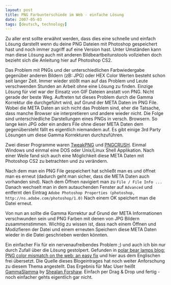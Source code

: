 ```yaml
---
layout: post
title: PNG Farbunterschiede im Web - einfache Lösung
date: 2007-05-03
tags: [deutsch, technology]
---
```


Zu aller erst sollte erwähnt werden, dass dies eine schnelle und einfach Lösung darstellt wenn du deine PNG Dateien mit Photoshop gespeichert hast und noch immer zugriff auf eine Version hast. Unter Umständen kann man diese Lösung auch mit anderen Bildbeartbeitunstools vollziehen doch bezieht sich die Anleitung hier auf Photoshop CS2.

Das Problem mit PNGs und der unterschiedlichen Farbwiedergabe gegenüber anderen Bildern (zB: JPG) oder HEX Color Werten besteht schon seit langer Zeit. Immer wieder stößt man auf das Problem und Leute verschwenden Stunden an Arbeit ohne eine Lösung zu finden. Einzige Lösung für viel war der Einsatz von GIF Dateien anstatt von PNG. Nicht gerade der beste Weg. Auftreten tut dieses Problem durch die Gamma Korrektur die durchgeführt wird, auf Grund der META Daten im PNG File. Wobei die META Daten an sich nicht das Problem sind, eher die Tatsache, dass manche Browser sie interpretieren und andere wieder nicht. Die Folge sind unterschiedliche Darstellungen eines PNGs in versch. Browsern. So lange kein JPG oder ein anders File ohne dieser META Daten dem gegenübersteht fällt es eigentlich niemandem auf. Es gibt einige 3rd Party Lösungen um diese Gamma Korrekturen durchzuführen.

Zwei dieser Programme waren [TweakPNG](http://entropymine.com/jason/tweakpng/) und [PNGCRUSH](http://pmt.sourceforge.net/pngcrush/). Einmal Windows und einmal eine DOS oder Unix/Linux Shell Applikation. Nach einer Weile fand sich auch eine Möglichkeit diese META Daten mit Photoshop CS2 zu betrachten und zu verändern.

Nach dem man ein PNG File gespeichert hat schließt man es und öffnet man es erneut (dadurch geht man sicher, dass die META Daten auch vorhanden sind). Nach dem Öffnen navigiert man zu `File / File Info ...` Danach wechselt man in dem autauchenden Fenster auf `Advanced` und entfernt den Eintrag `Adobe Photoshop Properties (photoshop, http://ns.adobe.com/photoshop/1.0)` Nach einem OK speichert man die Datei erneut.

Von nun an sollte die Gamma Korrektur auf Grund der META Informationen verschwunden sein und PNG Farben mit denen von JPG Bildern zusammenstimmen. Wichtig zu wissen ist, dass nach einem Öffnen und Modizfieren der Datei und einem erneuten Speichern diese META Daten wieder in die Datei geschrieben werden könnten.

Ein einfacher Fix für ein nervenaufreibendes Problem ;) und auch ich bin nur durch Zufall über die Lösung gestolpert. Gefunden in [polar bear lamps blog: PNG color mismatch on the web: an easy fix](http://www.polarbearlamps.net/2007/04/png_color_mismatch_on_the_web.html) und hier aus dem Englischen frei übersetzt. Die Quelle dieses Blogeintrages hat noch weiter Anforschung zu diesem Thema angestellt. Das Ergebnis für Mac User heißt [GammaSlamma](http://www.plasticated.com/GammaSlamma-1.1.dmg) by [Shealan Forshaw](http://www.shealanforshaw.com/gammaslamma-11-update-now-available/). Einfach per Drag & Drop und fertig - noch einfacher gehts eigentlich gar nicht.